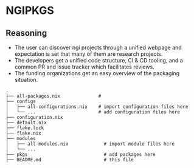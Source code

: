 # NGIPKGS

## Reasoning

- The user can discover ngi projects through a unified webpage and expectation is set that many of them are research projects.
- The developers get a unified code structure, CI & CD tooling, and a common PR and issue tracker which facilitates reviews.
- The funding organizations get an easy overview of the packaging situation.

```
.
├── all-packages.nix              # 
├── configs
│   ├── all-configurations.nix    # import configuration files here
│   └── ...                       # add configuration files here
├── configuration.nix
├── default.nix
├── flake.lock
├── flake.nix
├── modules
│   ├── all-modules.nix             # import module files here
│   └── ...
├── pkgs                            # add packages here
├── README.md                       # this file
```
